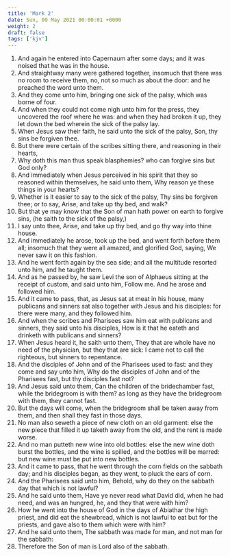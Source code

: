 ```yaml
---
title: 'Mark 2'
date: Sun, 09 May 2021 00:00:01 +0000
weight: 2
draft: false
tags: ['kjv'] 
---
```


1. And again he entered into Capernaum after some days; and it was noised that he was in the house.
2. And straightway many were gathered together, insomuch that there was no room to receive them, no, not so much as about the door: and he preached the word unto them.
3. And they come unto him, bringing one sick of the palsy, which was borne of four.
4. And when they could not come nigh unto him for the press, they uncovered the roof where he was: and when they had broken it up, they let down the bed wherein the sick of the palsy lay.
5. When Jesus saw their faith, he said unto the sick of the palsy, Son, thy sins be forgiven thee.
6. But there were certain of the scribes sitting there, and reasoning in their hearts,
7. Why doth this man thus speak blasphemies? who can forgive sins but God only?
8. And immediately when Jesus perceived in his spirit that they so reasoned within themselves, he said unto them, Why reason ye these things in your hearts?
9. Whether is it easier to say to the sick of the palsy, Thy sins be forgiven thee; or to say, Arise, and take up thy bed, and walk?
10. But that ye may know that the Son of man hath power on earth to forgive sins, (he saith to the sick of the palsy,)
11. I say unto thee, Arise, and take up thy bed, and go thy way into thine house.
12. And immediately he arose, took up the bed, and went forth before them all; insomuch that they were all amazed, and glorified God, saying, We never saw it on this fashion.
13. And he went forth again by the sea side; and all the multitude resorted unto him, and he taught them.
14. And as he passed by, he saw Levi the son of Alphaeus sitting at the receipt of custom, and said unto him, Follow me. And he arose and followed him.
15. And it came to pass, that, as Jesus sat at meat in his house, many publicans and sinners sat also together with Jesus and his disciples: for there were many, and they followed him.
16. And when the scribes and Pharisees saw him eat with publicans and sinners, they said unto his disciples, How is it that he eateth and drinketh with publicans and sinners?
17. When Jesus heard it, he saith unto them, They that are whole have no need of the physician, but they that are sick: I came not to call the righteous, but sinners to repentance.
18. And the disciples of John and of the Pharisees used to fast: and they come and say unto him, Why do the disciples of John and of the Pharisees fast, but thy disciples fast not?
19. And Jesus said unto them, Can the children of the bridechamber fast, while the bridegroom is with them? as long as they have the bridegroom with them, they cannot fast.
20. But the days will come, when the bridegroom shall be taken away from them, and then shall they fast in those days.
21. No man also seweth a piece of new cloth on an old garment: else the new piece that filled it up taketh away from the old, and the rent is made worse.
22. And no man putteth new wine into old bottles: else the new wine doth burst the bottles, and the wine is spilled, and the bottles will be marred: but new wine must be put into new bottles.
23. And it came to pass, that he went through the corn fields on the sabbath day; and his disciples began, as they went, to pluck the ears of corn.
24. And the Pharisees said unto him, Behold, why do they on the sabbath day that which is not lawful?
25. And he said unto them, Have ye never read what David did, when he had need, and was an hungred, he, and they that were with him?
26. How he went into the house of God in the days of Abiathar the high priest, and did eat the shewbread, which is not lawful to eat but for the priests, and gave also to them which were with him?
27. And he said unto them, The sabbath was made for man, and not man for the sabbath:
28. Therefore the Son of man is Lord also of the sabbath.
